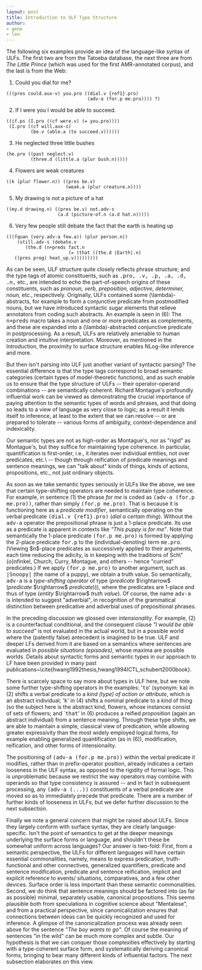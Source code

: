 ```yaml
---
layout: post
title: Introduction to ULF Type Structure
author: 
- gene
- len
---
```

<!-- %`````````````````````````````` -->

<!-- % \section{Episodic Logic and Unscoped Logical Form} -->
<!-- % %`````````````````````````````````````````````````` -->
<!-- % Episodic Logic (EL) has been under development for many years, -->
<!-- % and its syntactic and semantic features, the reasoning it enables  -->
<!-- % (using the {\sc Epilog} inference engine), and large-scale extraction -->
<!-- % of EL-encoded general factoids from text have been documented in  -->
<!-- % various publications (e.g., Hwang \& Schubert 1993, 2000; Schubert \& -->
<!-- % Hwang 2000; Schubert 2000, 2013; Schubert \& Tong 2013; Van Durme  -->
<!-- % \& Schubert 2008; Morbini \& Schubert 2009, 2013). The greatest -->
<!-- % remaining challenges in broad usage of EL and {\sc Epilog} in -->
<!-- % language understanding, dialogue and commonsense reasoning are -->
<!-- % the creation of a more accurate semantic parser and the acquisition -->
<!-- % of large amounts of lexical and world knowledge. While our existing -->
<!-- % work on knowledge acquisition is state-of-the-art (e.g., Van Durme -->
<!-- % et al.\ 2009, Kim \& Schubert 2016), its accuracy is limited by -->
<!-- % the quality of semantic parsing; this limitation provides part of  -->
<!-- % the impetus for the present proposal. -->

The following six examples provide an idea of the language-like 
syntax of ULFs. The first two are from the Tatoeba database, the next
three are from _The Little Prince_ (which was used for the first 
AMR-annotated corpus), and the last is from the Web:

1. <span class="ex-sent">Could you dial for me?</span>
```
(((pres could.aux-v) you.pro ((dial.v {ref1}.pro) 
                              (adv-a (for.p me.pro)))) ?)
```
2. <span class="ex-sent">If I were you I would be able to succeed.</span>
```
((if.ps (I.pro ((cf were.v) (= you.pro))))
 (I.pro ((cf will.aux-s) 
         (be.v (able.a (to succeed.v)))))) 
```
3. <span class="ex-sent">He neglected three little bushes</span>
```
(he.pro ((past neglect.v) 
         (three.d (little.a (plur bush.n)))))
```
4. <span class="ex-sent">Flowers are weak creatures</span>
```
((k (plur flower.n)) ((pres be.v) 
                      (weak.a (plur creature.n))))
```
5. <span class="ex-sent">My drawing is not a picture of a hat</span>
```
((my.d drawing.n) ((pres be.v) not.adv-s
                   (a.d (picture-of.n (a.d hat.n)))))
```
6. <span class="ex-sent">Very few people still debate the fact that the earth is heating up</span>
```
(((fquan (very.adv-a few.a)) (plur person.n))
    (still.adv-s (debate.v
       (the.d (n+preds fact.n 
                       (= (that ((the.d |Earth|.n) 
   ((pres prog) heat_up.v)))))))))
```

As can be seen, ULF structure quite closely reflects phrase structure; 
and the type tags of atomic constituents, such as <tt>.pro, .v, .p, .a, 
.d, .n,</tt> etc., are intended to echo the part-of-speech origins of these 
constituents, such as <i>pronoun, verb, preposition, adjective, determiner,
  noun,</i> etc., respectively. Originally, ULFs contained some \(\lambda\)-abstracts,
for example to form a conjunctive predicate from postmodified nouns,
but we have introduced syntactic sugar elements that relieve annotators
from coding such abstracts. An example is seen in (6): The <tt>n+preds</tt>
macro takes a noun and one or more predicates as complements, and these
are expanded into a \(\lambda\)-abstracted conjunctive predicate in
postprocessing. As a result, ULFs are relatively amenable to human
creation and intuitive interpretation. Moreover, as mentioned in the 
Introduction, the proximity to surface structure enables NLog-like
inference and more.

<p>
But then isn't parsing into ULF just another variant of syntactic
parsing? The essential difference is that the type tags correspond
to broad semantic categories (certain types of model-theoretic 
functions), and as such enable us to ensure that the type structure 
of ULFs -- their operator-operand combinations -- are semantically 
coherent. Richard Montague's profoundly influential work can be 
viewed as demonstrating the crucial importance of paying attention
to the semantic types of words and phrases, and that doing so leads 
to a view of language as very close to logic; as a result it lends
itself to inference, at least to the extent that we can resolve --
or are prepared to tolerate -- various forms of ambiguity, 
context-dependence and indexicality.

<p>
Our semantic types are not as high-order as Montague's, nor as "rigid"
as Montague's, but they suffice for maintaining type coherence. In
particular, quantification is first-order, i.e., it iterates over 
individual entities, not over predicates, etc.\ -- though through
reification of predicate meanings and sentence meanings, we can "talk
about" kinds of things, kinds of actions, propositions, etc., not just
ordinary objects.

<p>
As soon as we take semantic types seriously in ULFs like the above,
we see that certain type-shifting operators are needed to maintain type
coherence. For example, in sentence (1) the phrase <i>for me</i> is coded
as <tt>(adv-a (for.p me.pro))</tt>, rather than simply <tt>(for.p me.pro)</tt>.
That is because it is functioning here as a <i>predicate modifier</i>,
semantically operating on the verbal predicate <tt>(dial.v {ref1}.pro)</tt>
(<i>dial a certain thing</i>). Without the <tt>adv-a</tt> operator the 
prepositional phrase is just a 1-place predicate. Its use as a predicate 
is apparent in contexts like <i>"This puppy is for me"</i>. Note that
semantically the 1-place predicate <tt>(for.p me.pro)</tt> is formed by 
applying the 2-place predicate <tt>for.p</tt> to the (individual-denoting) 
term <tt>me.pro</tt>. (Viewing $n$-place predicates as successively applied 
to their arguments, each time reducing the adicity, is in keeping with 
the traditions of Sch\"{o}nfinkel, Church, Curry, Montague, and others -- 
hence "curried" predicates.) If we apply <tt>(for.p me.pro)</tt> to another 
argument, such as <tt>|Snoopy|</tt> (the name of a puppy), we obtain a truth 
value. So semantically, <tt>adv-a</tt> is a <i>type-shifting operator</i>
of type (<i>predicate</i> $\rightarrow$ (<i>predicate</i> $\rightarrow$
<i>predicate</i>))), where the predicates are 1-place and thus of type 
(<i>entity</i> $\rightarrow$ <i>truth value</i>). Of course, the name 
<tt>adv-a</tt> is intended to suggest "adverbial", in recognition of the 
grammatical distinction between predicative and adverbial uses of 
prepositional phrases.

<p>
In the preceding discussion we glossed over <i>intensionality</i>. For example,
(2) is a counterfactual conditional, and the consequent clause <i>"I
  would be able to succeed"</i> is not evaluated in the actual world, but
in a possible world where the (patently false) antecedent is imagined
to be true. ULF and deeper LFs derived from it are based on a semantics
where sentences are evaluated in <i>possible situations (episodes)</i>,
whose maxima are possible worlds. Details about syntactic forms and 
semantic types in our approach to LF have been provided in many past 
publications~\cite{hwang1992thesis,hwang1994ICTL,schubert2000book}.

<p>
There is scarcely space to say more about types in ULF here, but we note some 
further type-shifting operators in the examples: '<tt>to</tt>' (synonym: <tt>ka</tt>)
in (2) shifts a verbal predicate to a <i>kind (type) of action or attribute</i>,
which is an abstract individual; '<tt>k</tt>' in (4) shifts a nominal predicate
to a <i>kind</i> of thing (so the subject here is the abstract kind,
flowers, whose instances consist of sets of flowers; and `<tt>that</tt>' in (6)
produces a reified <i>proposition</i> (again an abstract individual) from
a sentence meaning. Through these type shifts, we are able to maintain a
simple, classical view of predication, while allowing greater expressivity
than the most widely employed logical forms, for example enabling generalized 
quantification (as in (6)), modification, reification, and other forms of 
intensionality.

<p>
The positioning of <tt>(adv-a (for.p me.pro))</tt> within the verbal predicate
it modifies, rather than in prefix-operator position, already indicates
a certain looseness in the ULF syntax, as opposed to the rigidity of formal
logic. This is unproblematic because we restrict the way operators may
combine with operands so that type consistency is assured  -- and in fact 
in subsequent processing, any <tt>(adv-a (...))</tt> constituents of a verbal 
predicate are moved so as to immediately precede that predicate. There
are a number of further kinds of looseness in ULFs, but we defer further
discussion to the next subsection.

<p>
Finally we note a general concern that might be raised about ULFs.
Since they largely conform with surface syntax, they are clearly
language-specific. Isn't the point of semantics to get at the
deeper meanings underlying the surface forms or language, and shouldn't
these be somewhat uniform across languages? Our answer is two-fold:
First, from a semantic perspective, the ULFs for different languages
will have certain essential commonalities, namely, means to express
predication, truth-functional and other connectives, generalized
quantifiers, predicate and sentence modification, predicate and 
sentence reification, implicit and explicit reference to events/
situations, comparatives, and a few other devices. Surface order is
less important than these semantic commonalities. Second, we do
think that sentence meanings should be factored into (as far as 
possible) minimal, separately usable, canonical propositions. This 
seems plausible both from speculations in cognitive science about 
"Mentalese", and from a practical perspective, since canonicalization
ensures that connections between ideas can be quickly recognized and 
used for inference. A glimpse of the canonicalization process was
already seen above for the sentence <i>"The boy wants to go"</i>.
Of course the meaning of sentences "in the wild" can be much more 
complex and subtle. Our hypothesis is that we can conquer those 
complexities effectively by starting with a type-coherent surface form, 
and systematically deriving canonical forms, bringing to bear many 
different kinds of influential factors. The next subsection elaborates 
on this view.
